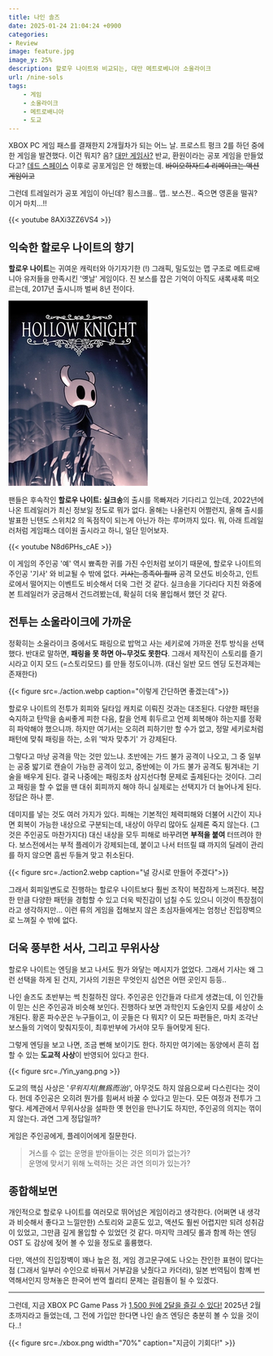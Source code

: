 ```yaml
---
title: 나인 솔즈
date: 2025-01-24 21:04:24 +0900
categories:
- Review
image: feature.jpg
image_y: 25%
description: 할로우 나이트와 비교되는, 대만 메트로베니아 소울라이크
url: /nine-sols
tags:
    - 게임
    - 소울라이크
    - 메트로배니아
    - 도교
---
```


XBOX PC 게임 패스를 결재한지 2개월차가 되는 어느 날. 프로스트 펑크 2를 하던 중에 한 게임을 발견했다. 이건 뭐지? 음? [대만 게임사?](https://shop.redcandlegames.com/ko-KR) 반교, 환원이라는 공포 게임을 만들었다고? [데드 스페이스](/dead-space-2008) 이후로 공포게임은 안 해봤는데. ~~바이오하자드4 리메이크는 액션 게임이고~~ 

그런데 트레일러가 공포 게임이 아닌데? 횡스크롤.. 맵.. 보스전.. 죽으면 영혼을 떨궈? 이거 마치...!!

{{< youtube 8AXi3ZZ6VS4 >}}

## 익숙한 할로우 나이트의 향기

**할로우 나이트**는 귀여운 캐릭터와 아기자기한 (!) 그래픽, 밀도있는 맵 구조로 메트로배니아 유저들을 만족시킨 '옛날' 게임이다. 진 보스를 잡은 기억이 아직도 새록새록 떠오르는데, 2017년 출시니까 벌써 8년 전이다. 

![위풍당당 꼬마 기사](hollowknight.png)

팬들은 후속작인 **할로우 나이트: 실크송**의 출시를 목빠져라 기다리고 있는데, 2022년에 나온 트레일러가 최신 정보일 정도로 뭐가 없다. 올해는 나올런지 어쩔런지, 올해 출시를 발표한 닌텐도 스위치2 의 독점작이 되는게 아닌가 하는 루머까지 있다. 뭐, 아래 트레일러처럼 게임패스 데이원 출시라고 하니, 일단 믿어보자.

{{< youtube N8d6PHs_cAE >}}

이 게임의 주인공 '예' 역시 뾰족한 귀를 가진 수인처럼 보이기 때문에, 할로우 나이트의 주인공 '기사' 와 비교될 수 밖에 없다. ~~기사는 종족이 뭘까~~ 공격 모션도 비슷하고, 인트로에서 떨어지는 이벤트도 비슷해서 더욱 그런 것 같다. 실크송을 기다리다 지친 와중에 본 트레일러가 궁금해서 건드려봤는데, 확실히 더욱 몰입해서 했던 것 같다. 

## 전투는 소울라이크에 가까운

정확히는 소울라이크 중에서도 패링으로 밥먹고 사는 세키로에 가까운 전투 방식을 선택했다. 반대로 말하면, **패링을 못 하면 아~무것도 못한다**. 그래서 제작진이 스토리를 즐기시라고 이지 모드 (=스토리모드) 를 만들 정도이니까. (대신 일반 모드 엔딩 도전과제는 존재한다)

{{< figure src=./action.webp caption="이렇게 간단하면 좋겠는데">}}

할로우 나이트의 전투가 회피와 딜타임 캐치로 이뤄진 것과는 대조된다. 다양한 패턴을 숙지하고 탄막을 솜씨좋게 피한 다음, 칼을 언제 휘두르고 언제 회복해야 하는지를 정확히 파악해야 했으니까. 하지만 여기서는 오히려 피하기만 할 수가 없고, 정말 세키로처럼 패턴에 맞춰 패링을 하는, 소위 '박자 맞추기' 가 강제된다. 

그렇다고 마냥 공격을 막는 것만 있느냐. 초반에는 가드 불가 공격이 나오고, 그 중 일부는 공중 밟기로 캔슬이 가능한 공격이 있고, 중반에는 이 가드 불가 공격도 튕겨내는 기술을 배우게 된다. 결국 나중에는 패링조차 삼지선다형 문제로 출제된다는 것이다. 그리고 패링을 할 수 없을 땐 대쉬 회피까지 해야 하니 실제로는 선택지가 더 늘어나게 된다. 정답은 하나 뿐. 

데미지를 넣는 것도 여러 가지가 있다. 피해는 기본적인 체력피해와 더불어 시간이 지나면 회복이 가능한 내상으로 구분되는데, 내상이 아무리 많아도 실제론 죽지 않는다. (그것은 주인공도 마찬가지다) 대신 내상을 모두 피해로 바꾸려면 **부적을 붙여** 터뜨려야 한다. 보스전에서는 부적 플레이가 강제되는데, 붙이고 나서 터뜨릴 떄 까지의 딜레이 관리를 하지 않으면 흠씬 두들겨 맞고 취소된다.

{{< figure src=./action2.webp caption="널 강시로 만들어 주겠다">}}

그래서 회피일변도로 진행하는 할로우 나이트보다 훨씬 조작이 복잡하게 느껴진다. 복잡한 만큼 다양한 패턴을 경험할 수 있고 더욱 박진감이 넘칠 수도 있으니 이것이 특장점이라고 생각하지만... 이런 류의 게임을 접해보지 않은 초심자들에게는 엄청난 진입장벽으로 느껴질 수 밖에 없다.

## 더욱 풍부한 서사, 그리고 무위사상

할로우 나이트는 엔딩을 보고 나서도 뭔가 와닿는 메시지가 없었다. 그래서 기사는 왜 그런 선택을 하게 된 건지, 기사의 기원은 무엇인지 심연은 어떤 곳인지 등등..

나인 솔즈도 초반부는 썩 친절하진 않다. 주인공은 인간들과 다르게 생겼는데, 이 인간들이 믿는 신은 주인공과 비슷해 보인다. 진행하다 보면 과학인지 도술인지 모를 세상이 소개된다. 황혼 파수꾼은 누구들이고, 이 곳들은 다 뭐지? 이 모든 파편들은, 마치 조각난 보스들의 기억이 맞춰지듯이, 최후반부에 가서야 모두 들어맞게 된다. 

그렇게 엔딩을 보고 나면, 조금 뻔해 보이기도 한다. 하지만 여기에는 동양에서 흔히 접할 수 있는 **도교적 사상**이 반영되어 있다고 한다.

{{< figure src=./Yin_yang.png >}}

도교의 핵심 사상은 '_무위지치(無爲而治)_', 아무것도 하지 않음으로써 다스린다는 것이다. 헌데 주인공은 오히려 뭔가를 힘써서 바꿀 수 있다고 믿는다. 모든 여정과 전투가 그렇다. 세계관에서 무위사상을 설파한 옛 현인을 만나기도 하지만, 주인공의 의지는 꺾이지 않는다. 과연 그게 정답일까? 

게임은 주인공에게, 플레이어에게 질문한다. 

> 거스를 수 없는 운명을 받아들이는 것은 의미가 없는가?   
> 운명에 맞서기 위해 노력하는 것은 과연 의미가 있는가?

## 종합해보면 

개인적으로 할로우 나이트를 여러모로 뛰어넘은 게임이라고 생각한다. (어쩌면 내 생각과 비슷해서 좋다고 느낄만한) 스토리와 교훈도 있고, 액션도 훨씬 어렵지만 되려 성취감이 있었고, 그만큼 깊게 몰입할 수 있었던 것 같다. 마지막 크레딧 롤과 함께 하는 엔딩 OST 도 감상에 젖어 볼 수 있을 정도로 훌륭했다.

다만, 액션의 진입장벽이 꽤나 높은 점, 게임 경고문구에도 나오는 잔인한 표현이 많다는 점 (그래서 일부러 수인으로 바꿔서 거부감을 낮췄다고 카더라), 일본 번역팀이 함꼐 번역해서인지 망쳐놓은 한국어 번역 퀄리티 문제는 걸림돌이 될 수 있겠다. 

---

그런데, 지금 XBOX PC Game Pass 가 [1,500 원에 2달을 즐길 수 있다!](https://www.xbox.com/ko-KR/xbox-game-pass#join) 2025년 2월 초까지라고 들었는데, 그 전에 가입만 한다면 나인 솔즈 엔딩은 충분히 볼 수 있을 것이다..!

{{< figure src=./xbox.png width="70%" caption="지금이 기회다!" >}}
